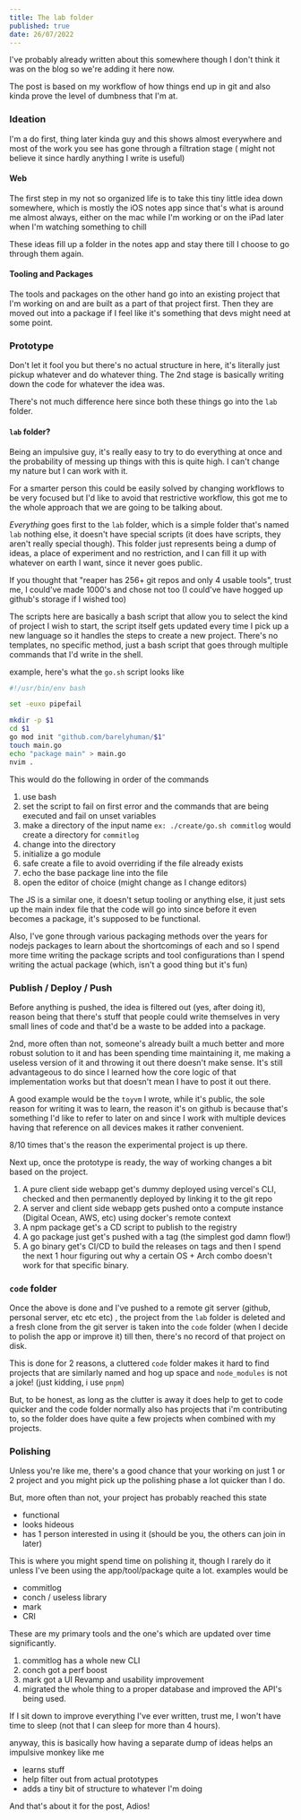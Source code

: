 ```yaml
---
title: The lab folder
published: true
date: 26/07/2022
---
```


I've probably already written about this somewhere though I don't think it was
on the blog so we're adding it here now.

The post is based on my workflow of how things end up in git and also kinda
prove the level of dumbness that I'm at.

### Ideation

I'm a do first, thing later kinda guy and this shows almost everywhere and most
of the work you see has gone through a filtration stage ( might not believe it
since hardly anything I write is useful)

#### Web

The first step in my not so organized life is to take this tiny little idea down
somewhere, which is mostly the iOS notes app since that's what is around me
almost always, either on the mac while I'm working or on the iPad later when I'm
watching something to chill

These ideas fill up a folder in the notes app and stay there till I choose to go
through them again.

#### Tooling and Packages

The tools and packages on the other hand go into an existing project that I'm
working on and are built as a part of that project first. Then they are moved
out into a package if I feel like it's something that devs might need at some
point.

### Prototype

Don't let it fool you but there's no actual structure in here, it's literally
just pickup whatever and do whatever thing. The 2nd stage is basically writing
down the code for whatever the idea was.

There's not much difference here since both these things go into the `lab`
folder.

#### `lab` folder?

Being an impulsive guy, it's really easy to try to do everything at once and the
probability of messing up things with this is quite high. I can't change my
nature but I can work with it.

For a smarter person this could be easily solved by changing workflows to be
very focused but I'd like to avoid that restrictive workflow, this got me to the
whole approach that we are going to be talking about.

_Everything_ goes first to the `lab` folder, which is a simple folder that's
named `lab` nothing else, it doesn't have special scripts (it does have scripts,
they aren't really special though). This folder just represents being a dump of
ideas, a place of experiment and no restriction, and I can fill it up with
whatever on earth I want, since it never goes public.

If you thought that "reaper has 256+ git repos and only 4 usable tools", trust
me, I could've made 1000's and chose not too (I could've have hogged up github's
storage if I wished too)

The scripts here are basically a bash script that allow you to select the kind
of project I wish to start, the script itself gets updated every time I pick up
a new language so it handles the steps to create a new project. There's no
templates, no specific method, just a bash script that goes through multiple
commands that I'd write in the shell.

example, here's what the `go.sh` script looks like

```sh
#!/usr/bin/env bash

set -euxo pipefail

mkdir -p $1
cd $1
go mod init "github.com/barelyhuman/$1"
touch main.go
echo "package main" > main.go
nvim .
```

This would do the following in order of the commands

1. use bash
2. set the script to fail on first error and the commands that are being
   executed and fail on unset variables
3. make a directory of the input name `ex: ./create/go.sh commitlog` would
   create a directory for `commitlog`
4. change into the directory
5. initialize a go module
6. safe create a file to avoid overriding if the file already exists
7. echo the base package line into the file
8. open the editor of choice (might change as I change editors)

The JS is a similar one, it doesn't setup tooling or anything else, it just sets
up the main index file that the code will go into since before it even becomes a
package, it's supposed to be functional.

Also, I've gone through various packaging methods over the years for nodejs
packages to learn about the shortcomings of each and so I spend more time
writing the package scripts and tool configurations than I spend writing the
actual package (which, isn't a good thing but it's fun)

### Publish / Deploy / Push

Before anything is pushed, the idea is filtered out (yes, after doing it),
reason being that there's stuff that people could write themselves in very small
lines of code and that'd be a waste to be added into a package.

2nd, more often than not, someone's already built a much better and more robust
solution to it and has been spending time maintaining it, me making a useless
version of it and throwing it out there doesn't make sense. It's still
advantageous to do since I learned how the core logic of that implementation
works but that doesn't mean I have to post it out there.

A good example would be the `toyvm` I wrote, while it's public, the sole reason
for writing it was to learn, the reason it's on github is because that's
something I'd like to refer to later on and since I work with multiple devices
having that reference on all devices makes it rather convenient.

8/10 times that's the reason the experimental project is up there.

Next up, once the prototype is ready, the way of working changes a bit based on
the project.

1. A pure client side webapp get's dummy deployed using vercel's CLI, checked
   and then permanently deployed by linking it to the git repo
2. A server and client side webapp gets pushed onto a compute instance (Digital
   Ocean, AWS, etc) using docker's remote context
3. A npm package get's a CD script to publish to the registry
4. A go package just get's pushed with a tag (the simplest god damn flow!)
5. A go binary get's CI/CD to build the releases on tags and then I spend the
   next 1 hour figuring out why a certain OS + Arch combo doesn't work for that
   specific binary.

### `code` folder

Once the above is done and I've pushed to a remote git server (github, personal
server, etc etc etc) , the project from the `lab` folder is deleted and a fresh
clone from the git server is taken into the `code` folder (when I decide to
polish the app or improve it) till then, there's no record of that project on
disk.

This is done for 2 reasons, a cluttered `code` folder makes it hard to find
projects that are similarly named and hog up space and `node_modules` is not a
joke! (just kidding, i use `pnpm`)

But, to be honest, as long as the clutter is away it does help to get to code
quicker and the code folder normally also has projects that i'm contributing to,
so the folder does have quite a few projects when combined with my projects.

### Polishing

Unless you're like me, there's a good chance that your working on just 1 or 2
project and you might pick up the polishing phase a lot quicker than I do.

But, more often than not, your project has probably reached this state

- functional
- looks hideous
- has 1 person interested in using it (should be you, the others can join in
  later)

This is where you might spend time on polishing it, though I rarely do it unless
I've been using the app/tool/package quite a lot. examples would be

- commitlog
- conch / useless library
- mark
- CRI

These are my primary tools and the one's which are updated over time
significantly.

1. commitlog has a whole new CLI
2. conch got a perf boost
3. mark got a UI Revamp and usability improvement
4. migrated the whole thing to a proper database and improved the API's being
   used.

If I sit down to improve everything I've ever written, trust me, I won't have
time to sleep (not that I can sleep for more than 4 hours).

anyway, this is basically how having a separate dump of ideas helps an impulsive
monkey like me

- learns stuff
- help filter out from actual prototypes
- adds a tiny bit of structure to whatever I'm doing

And that's about it for the post, Adios!
